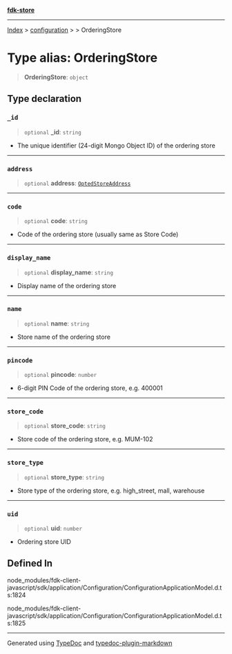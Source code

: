 [**fdk-store**](../../../README.md)
***

[Index](../../../API.md) > [configuration](../../README.md) > [<internal>](../README.md) > OrderingStore

# Type alias: OrderingStore

> **OrderingStore**: `object`

## Type declaration

### `_id`

> `optional` **\_id**: `string`

- The unique identifier (24-digit Mongo Object ID)
of the ordering store

***

### `address`

> `optional` **address**: [`OptedStoreAddress`](type-alias.OptedStoreAddress.md)

***

### `code`

> `optional` **code**: `string`

- Code of the ordering store (usually same as Store Code)

***

### `display_name`

> `optional` **display\_name**: `string`

- Display name of the ordering store

***

### `name`

> `optional` **name**: `string`

- Store name of the ordering store

***

### `pincode`

> `optional` **pincode**: `number`

- 6-digit PIN Code of the ordering store, e.g. 400001

***

### `store_code`

> `optional` **store\_code**: `string`

- Store code of the ordering store, e.g. MUM-102

***

### `store_type`

> `optional` **store\_type**: `string`

- Store type of the ordering store, e.g.
high_street, mall, warehouse

***

### `uid`

> `optional` **uid**: `number`

- Ordering store UID

## Defined In

node\_modules/fdk-client-javascript/sdk/application/Configuration/ConfigurationApplicationModel.d.ts:1824

node\_modules/fdk-client-javascript/sdk/application/Configuration/ConfigurationApplicationModel.d.ts:1825

***
Generated using [TypeDoc](https://typedoc.org/) and [typedoc-plugin-markdown](https://www.npmjs.com/package/typedoc-plugin-markdown)
